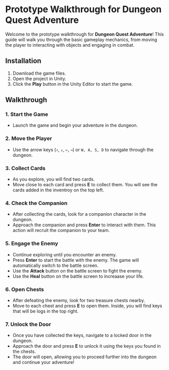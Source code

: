 # Prototype Walkthrough for Dungeon Quest Adventure

Welcome to the prototype walkthrough for **Dungeon Quest Adventure**! This guide will walk you through the basic gameplay mechanics, from moving the player to interacting with objects and engaging in combat.

## Installation

1. Download the game files.
2. Open the project in Unity.
3. Click the **Play** button in the Unity Editor to start the game.

## Walkthrough

### 1. Start the Game
- Launch the game and begin your adventure in the dungeon.

### 2. Move the Player
- Use the arrow keys (`↑`, `↓`, `←`, `→`) or `W, A, S, D` to navigate through the dungeon.

### 3. Collect Cards
- As you explore, you will find two cards. 
- Move close to each card and press **E** to collect them. You will see the cards added in the inventroy on the top left.

### 4. Check the Companion
- After collecting the cards, look for a companion character in the dungeon. 
- Approach the companion and press **Enter** to interact with them. This action will recruit the companion to your team.

### 5. Engage the Enemy
- Continue exploring until you encounter an enemy. 
- Press **Enter** to start the battle with the enemy. The game will automatically switch to the battle screen.
- Use the **Attack** button on the battle screen to fight the enemy.
- Use the **Heal** button on the battle screen to increaase your life. 

### 6. Open Chests
- After defeating the enemy, look for two treasure chests nearby.
- Move to each chest and press **E** to open them. Inside, you will find keys that will be logs in the top right.

### 7. Unlock the Door
- Once you have collected the keys, navigate to a locked door in the dungeon.
- Approach the door and press **E** to unlock it using the keys you found in the chests.
- The door will open, allowing you to proceed further into the dungeon and continue your adventure!


